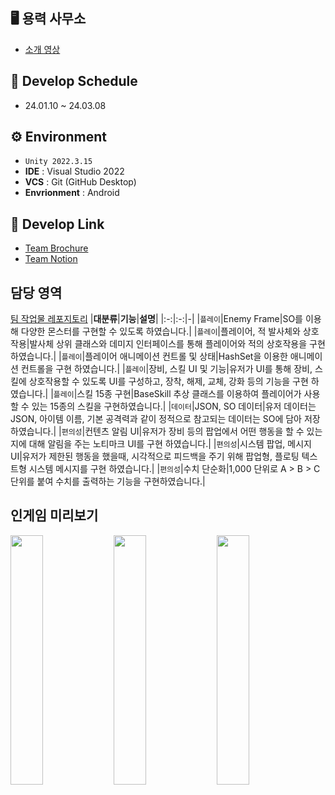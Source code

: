 ## 🖥️ 용력 사무소

+ [소개 영상](https://www.youtube.com/watch?v=AbceaCXGerw)

## 📆 Develop Schedule

* 24.01.10 ~ 24.03.08

## ⚙️ Environment

- `Unity 2022.3.15`
- **IDE** : Visual Studio 2022
- **VCS** : Git (GitHub Desktop)
- **Envrionment** : Android

## 📌 Develop Link

- [Team Brochure](https://evening-chord-d32.notion.site/48cb378fe23d4b2cb75316d979209550?pvs=4)
- [Team Notion](https://www.notion.so/68656b3df2a3484695ce7d5b89b83b9d)

## 담당 영역
[팀 작업물 레포지토리](https://github.com/Ku-dodo/TeamProject-IdleGame)
|**대분류**|**기능**|**설명**|
|:-:|:-:|-|
|`플레이`|Enemy Frame|SO를 이용해 다양한 몬스터를 구현할 수 있도록 하였습니다.|
|`플레이`|플레이어, 적 발사체와 상호작용|발사체 상위 클래스와 데미지 인터페이스를 통해 플레이어와 적의 상호작용을 구현 하였습니다.|
|`플레이`|플레이어 애니메이션 컨트롤 및 상태|HashSet을 이용한 애니메이션 컨트롤을 구현 하였습니다.|
|`플레이`|장비, 스킬 UI 및 기능|유저가 UI를 통해 장비, 스킬에 상호작용할 수 있도록 UI를 구성하고, 장착, 해제, 교체, 강화 등의 기능을 구현 하였습니다.|
|`플레이`|스킬 15종 구현|BaseSkill 추상 클래스를 이용하여 플레이어가 사용할 수 있는 15종의 스킬을 구현하였습니다.|
|`데이터`|JSON, SO 데이터|유저 데이터는 JSON, 아이템 이름, 기본 공격력과 같이 정적으로 참고되는 데이터는 SO에 담아 저장하였습니다.|
|`편의성`|컨텐츠 알림 UI|유저가 장비 등의 팝업에서 어떤 행동을 할 수 있는지에 대해 알림을 주는 노티마크 UI를 구현 하였습니다.|
|`편의성`|시스템 팝업, 메시지 UI|유저가 제한된 행동을 했을때, 시각적으로 피드백을 주기 위해 팝업형, 플로팅 텍스트형 시스템 메시지를 구현 하였습니다.|
|`편의성`|수치 단순화|1,000 단위로 A > B > C 단위를 붙여 수치를 출력하는 기능을 구현하였습니다.|

## 인게임 미리보기

<img src="https://github.com/Ku-dodo/TeamProject-IdleGame-PersonalCode/assets/105593231/9c85d06c-a457-40a2-af48-5b08ef8070d0" width="32%"> <img src="https://github.com/Ku-dodo/TeamProject-IdleGame-PersonalCode/assets/105593231/0bbced27-f6fc-444b-8e62-d233daac8ec2" width="32%"> <img src="https://github.com/Ku-dodo/TeamProject-IdleGame-PersonalCode/assets/105593231/448aa4b9-1faf-454f-aed6-c85baf57c2ce" width="32%">
